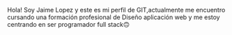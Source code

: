 Hola! Soy Jaime Lopez y este es mi perfil de GIT,actualmente me encuentro cursando una formación profesional de Diseño aplicación web y me estoy centrando en ser programador full stack🙃

<!---
JaimeLG05/JaimeLG05 is a ✨ special ✨ repository because its `README.md` (this file) appears on your GitHub profile.
You can click the Preview link to take a look at your changes.
--->
